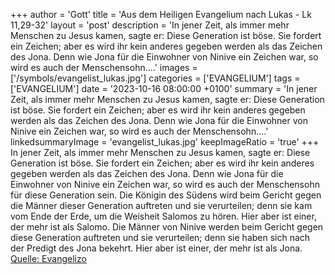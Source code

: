 +++
author = 'Gott'
title = 'Aus dem Heiligen Evangelium nach Lukas - Lk 11,29-32'
layout = 'post'
description = 'In jener Zeit, als immer mehr Menschen zu Jesus kamen, sagte er: Diese Generation ist böse. Sie fordert ein Zeichen; aber es wird ihr kein anderes gegeben werden als das Zeichen des Jona. Denn wie Jona für die Einwohner von Ninive ein Zeichen war, so wird es auch der Menschensohn....'
images = ['/symbols/evangelist_lukas.jpg']
categories = ['EVANGELIUM']
tags = ['EVANGELIUM']
date = '2023-10-16 08:00:00 +0100'
summary = 'In jener Zeit, als immer mehr Menschen zu Jesus kamen, sagte er: Diese Generation ist böse. Sie fordert ein Zeichen; aber es wird ihr kein anderes gegeben werden als das Zeichen des Jona. Denn wie Jona für die Einwohner von Ninive ein Zeichen war, so wird es auch der Menschensohn....'
linkedsummaryImage = 'evangelist_lukas.jpg'
keepImageRatio = 'true'
+++
In jener Zeit, als immer mehr Menschen zu Jesus kamen, sagte er: Diese Generation ist böse. Sie fordert ein Zeichen; aber es wird ihr kein anderes gegeben werden als das Zeichen des Jona.
Denn wie Jona für die Einwohner von Ninive ein Zeichen war, so wird es auch der Menschensohn für diese Generation sein.<!--more-->
Die Königin des Südens wird beim Gericht gegen die Männer dieser Generation auftreten und sie verurteilen; denn sie kam vom Ende der Erde, um die Weisheit Salomos zu hören. Hier aber ist einer, der mehr ist als Salomo.
Die Männer von Ninive werden beim Gericht gegen diese Generation auftreten und sie verurteilen; denn sie haben sich nach der Predigt des Jona bekehrt. Hier aber ist einer, der mehr ist als Jona.<br> [Quelle: Evangelizo](https://evangeliumtagfuertag.org/DE/gospel)